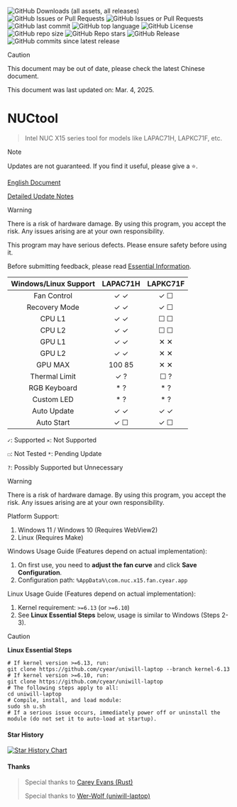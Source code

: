 ![GitHub Downloads (all assets, all releases)](https://img.shields.io/github/downloads/cyear/NUCtool/total?style=for-the-badge)
![GitHub Issues or Pull Requests](https://img.shields.io/github/issues/cyear/NUCtool?style=for-the-badge)
![GitHub Issues or Pull Requests](https://img.shields.io/github/issues-closed/cyear/NUCtool?style=for-the-badge)
![GitHub last commit](https://img.shields.io/github/last-commit/cyear/NUCtool?style=for-the-badge)
![GitHub top language](https://img.shields.io/github/languages/top/cyear/NUCtool?style=for-the-badge)
![GitHub License](https://img.shields.io/github/license/cyear/NUCtool?style=for-the-badge)
![GitHub repo size](https://img.shields.io/github/repo-size/cyear/NUCtool?style=for-the-badge)
![GitHub Repo stars](https://img.shields.io/github/stars/cyear/NUCtool?style=for-the-badge)
![GitHub Release](https://img.shields.io/github/v/release/cyear/NUCtool?style=for-the-badge)
![GitHub commits since latest release](https://img.shields.io/github/commits-since/cyear/NUCtool/latest?style=for-the-badge)

> [!CAUTION]
> This document may be out of date, please check the latest Chinese document.
> 
> This document was last updated on: Mar. 4, 2025.

# NUCtool

> Intel NUC X15 series tool for models like LAPAC71H, LAPKC71F, etc.

> [!NOTE]
> Updates are not guaranteed. If you find it useful, please give a ⭐.
>
> [English Document](./assets/README_English.md)
>
> [Detailed Update Notes](./assets/NUCtoolChange.md)

> [!WARNING]
> There is a risk of hardware damage. By using this program, you accept the risk. Any issues arising are at your own responsibility.
>
> This program may have serious defects. Please ensure safety before using it.
>
> Before submitting feedback, please read [Essential Information](assets/分析.md).

| Windows/Linux Support |   LAPAC71H   |   LAPKC71F   |
|:----------------:|:------------:|:------------:|
|   Fan Control    |      ✓ ✓      |    ✓ ☐     |
|   Recovery Mode  |      ✓ ✓      |    ✓ ☐     |
|    CPU L1       |      ✓ ✓      |    ☐ ☐     |
|    CPU L2       |      ✓ ✓      |    ☐ ☐     |
|    GPU L1       |      ✓ ✓      |    ✕ ✕     |
|    GPU L2       |      ✓ ✓      |    ✕ ✕     |
|   GPU MAX       |     100 85     |   ✕ ✕     |
|   Thermal Limit |      ✓ ?      |    ☐ ?     |
|   RGB Keyboard  |      * ?       |    * ?     |
|   Custom LED    |      * ?       |    * ?     |
|   Auto Update   |      ✓ ✓       |    ✓ ✓    |
|   Auto Start    |      ✓ ☐      |    ✓ ☐     |

`✓`: Supported `✕`: Not Supported 

`☐`: Not Tested `*`: Pending Update 

`?`: Possibly Supported but Unnecessary

> [!WARNING]
> There is a risk of hardware damage. By using this program, you accept the risk. Any issues arising are at your own responsibility.
>
> Platform Support:
>
> 1. Windows 11 / Windows 10 (Requires WebView2)
> 2. Linux (Requires Make)
>
> Windows Usage Guide (Features depend on actual implementation):
> 1. On first use, you need to **adjust the fan curve** and click **Save Configuration**.
> 2. Configuration path: `%AppData%\com.nuc.x15.fan.cyear.app`
>
> Linux Usage Guide (Features depend on actual implementation):
> 1. Kernel requirement: `>=6.13` (or `>=6.10`)
> 2. See **Linux Essential Steps** below, usage is similar to Windows (Steps 2-3).

> [!CAUTION]
> **Linux Essential Steps**
> ```shell
> # If kernel version >=6.13, run:
> git clone https://github.com/cyear/uniwill-laptop --branch kernel-6.13
> # If kernel version >=6.10, run:
> git clone https://github.com/cyear/uniwill-laptop
> # The following steps apply to all:
> cd uniwill-laptop
> # Compile, install, and load module:
> sudo sh u.sh
> # If a serious issue occurs, immediately power off or uninstall the module (do not set it to auto-load at startup).
> ```

#### Star History

[![Star History Chart](https://api.star-history.com/svg?repos=cyear/NUCtool&type=Timeline)](https://star-history.com/#cyear/NUCtool&Timeline)

#### Thanks

> Special thanks to [Carey Evans (Rust)](https://users.rust-lang.org/u/carey/summary)
> 
> Special thanks to [Wer-Wolf (uniwill-laptop)](https://github.com/Wer-Wolf/uniwill-laptop)
